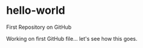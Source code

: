 # hello-world
First Repository on GitHub


Working on first GitHub file... let's see how this goes. 
